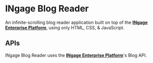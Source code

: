 INgage Blog Reader
===
An infinite-scrolling blog reader application built on top of the [**INgage Enterprise Platform**](http://developer.ingagenetworks.com/), using only HTML, CSS, & JavaScript.

APIs
---
INgage Blog Reader uses the [**INgage Enterprise Platform**](http://developer.ingagenetworks.com/)'s Blog API.